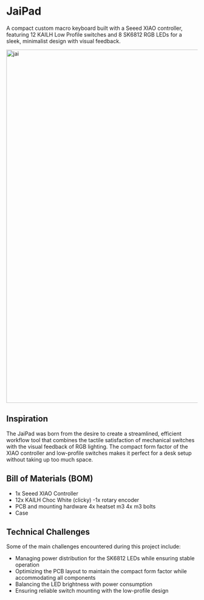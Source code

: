# JaiPad

A compact custom macro keyboard built with a Seeed XIAO controller, featuring 12 KAILH Low Profile switches and 8 SK6812 RGB LEDs for a sleek, minimalist design with visual feedback.

<img width="927" alt="jai" src="https://github.com/user-attachments/assets/1d337e01-ecd0-48fc-a4ee-b4f7506f9ef6" />



## Inspiration

The JaiPad was born from the desire to create a streamlined, efficient workflow tool that combines the tactile satisfaction of mechanical switches with the visual feedback of RGB lighting. The compact form factor of the XIAO controller and low-profile switches makes it perfect for a desk setup without taking up too much space.

## Bill of Materials (BOM)

- 1x Seeed XIAO Controller
- 12x KAILH Choc White (clicky)
-1x rotary encoder
- PCB and mounting hardware
  4x heatset m3
  4x m3 bolts
- Case 

## Technical Challenges

Some of the main challenges encountered during this project include:
- Managing power distribution for the SK6812 LEDs while ensuring stable operation
- Optimizing the PCB layout to maintain the compact form factor while accommodating all components
- Balancing the LED brightness with power consumption
- Ensuring reliable switch mounting with the low-profile design
